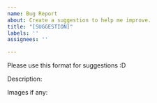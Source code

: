 ```yaml
---
name: Bug Report
about: Create a suggestion to help me improve.
title: "[SUGGESTION]"
labels: ''
assignees: ''

---
```


Please use this format for suggestions :D

Description:

Images if any:
